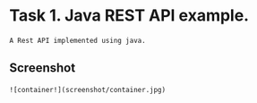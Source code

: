 # Task 1. Java REST API example.
    A Rest API implemented using java.
## Screenshot
    ![container!](screenshot/container.jpg)